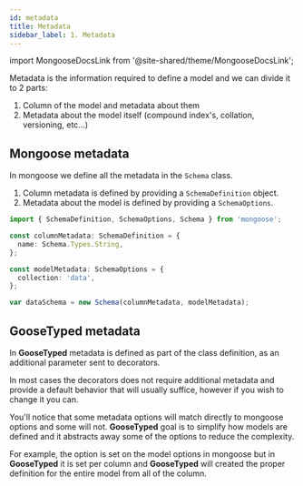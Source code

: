 ```yaml
---
id: metadata
title: Metadata
sidebar_label: 1. Metadata
---
```

import MongooseDocsLink from '@site-shared/theme/MongooseDocsLink';

Metadata is the information required to define a model and we can divide it to 2 parts:

1. Column of the model and metadata about them
2. Metadata about the model itself (compound index's, collation, versioning, etc...)

## Mongoose metadata

In mongoose we define all the metadata in the `Schema` class.

1. Column metadata is defined by providing a `SchemaDefinition` object.
2. Metadata about the model is defined by providing a `SchemaOptions`.

```typescript
import { SchemaDefinition, SchemaOptions, Schema } from 'mongoose';

const columnMetadata: SchemaDefinition = {
  name: Schema.Types.String,
};

const modelMetadata: SchemaOptions = {
  collection: 'data',
};

var dataSchema = new Schema(columnMetadata, modelMetadata);
```

## GooseTyped metadata

In **GooseTyped** metadata is defined as part of the class definition, as an additional parameter sent to decorators.

In most cases the decorators does not require additional metadata and provide a default behavior that will usually suffice, however
if you wish to change it you can.

You'll notice that some metadata options will match directly to mongoose options and some will not. **GooseTyped** goal is to simplify how
models are defined and it abstracts away some of the options to reduce the complexity.

For example, the <MongooseDocsLink type="schema" hash="skipVersioning"></MongooseDocsLink> option is set on the model options
in mongoose but in **GooseTyped** it is set per column and **GooseTyped** will created the proper definition for the entire model
from all of the column.
